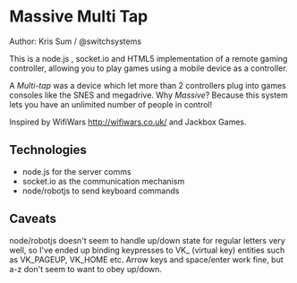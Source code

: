 # Massive Multi Tap

Author: Kris Sum / @switchsystems

This is a node.js , socket.io and HTML5 implementation of a remote gaming controller, 
allowing you to play games using a mobile device as a controller.

A *Multi-tap* was a device which let more than 2 controllers plug into games consoles like the SNES and megadrive. 
Why *Massive*? Because this system lets you have an unlimited number of people in control!

Inspired by WifiWars http://wifiwars.co.uk/ and Jackbox Games.

## Technologies

* node.js for the server comms
* socket.io as the communication mechanism
* node/robotjs to send keyboard commands

## Caveats

node/robotjs doesn't seem to handle up/down state for regular letters very well, 
so I've ended up binding keypresses to VK_ (virtual key) entities such as VK_PAGEUP, VK_HOME etc. 
Arrow keys and space/enter work fine, but a-z don't seem to want to obey up/down.